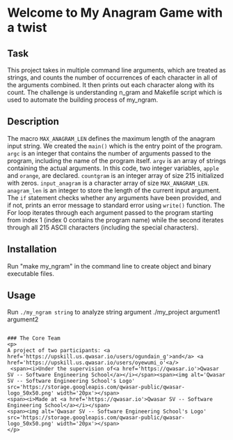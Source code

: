 # Welcome to My Anagram Game with a twist


## Task
This project takes in multiple command line arguments, which are treated as strings, and counts the number of occurrences of each character in all of the arguments combined. It then prints out each character along with its count.
The challenge is understanding n_gram and Makefile script which is used to automate the building process of my_ngram. 
## Description
The macro `MAX_ANAGRAM_LEN` defines the maximum length of the anagram input string. We created the `main()` which is the entry point of the program. `argc` is an integer that contains the number of arguments passed to the program, including the name of the program itself. `argv` is an array of strings containing the actual arguments. In this code, two integer variables, `apple` and `orange`, are declared. `countgram` is an integer array of size 215 initialized with zeros. `input_anagram` is a character array of size `MAX_ANAGRAM_LEN`. `anagram_len` is an integer to store the length of the current input argument. The `if` statement checks whether any arguments have been provided, and if not, prints an error message to standard error using `write()` function. 
The For loop iterates through each argument passed to the program starting from index 1 (index 0 contains the program name) while the second iterates through all 215 ASCII characters (including the special characters).

## Installation
Run "make my_ngram" in the command line to create object and binary executable files.
## Usage
Run `./my_ngram string` to analyze string argument
./my_project argument1 argument2
```

### The Core Team
<p>
A project of two participants: <a href='https://upskill.us.qwasar.io/users/ogundain_g'>and</a> <a href='https://upskill.us.qwasar.io/users/oyewumi_o'<a/> 
 <span><i>Under the supervision of<a href='https://qwasar.io'>Qwasar SV -- Software Engineering School</a></i></span><span><img alt='Qwasar SV -- Software Engineering School's Logo' src='https://storage.googleapis.com/qwasar-public/qwasar-logo_50x50.png' width='20px'></span>
<span><i>Made at <a href='https://qwasar.io'>Qwasar SV -- Software Engineering School</a></i></span>
<span><img alt='Qwasar SV -- Software Engineering School's Logo' src='https://storage.googleapis.com/qwasar-public/qwasar-logo_50x50.png' width='20px'></span>
</p>
